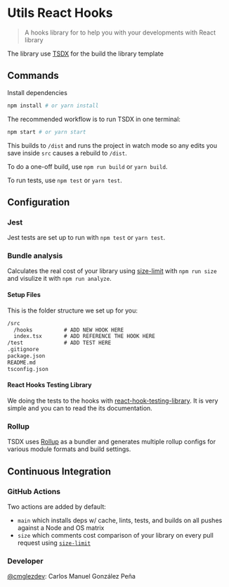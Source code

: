 # Utils React Hooks 

> A hooks library for to help you with your developments with React library

The library use [TSDX](https://github.com/jaredpalmer/tsdx) for the build the library template

## Commands

Install dependencies

```bash
npm install # or yarn install
```


The recommended workflow is to run TSDX in one terminal:

```bash
npm start # or yarn start
```

This builds to `/dist` and runs the project in watch mode so any edits you save inside `src` causes a rebuild to `/dist`.

To do a one-off build, use `npm run build` or `yarn build`.

To run tests, use `npm test` or `yarn test`.

## Configuration

### Jest

Jest tests are set up to run with `npm test` or `yarn test`.

### Bundle analysis

Calculates the real cost of your library using [size-limit](https://github.com/ai/size-limit) with `npm run size` and visulize it with `npm run analyze`.

#### Setup Files

This is the folder structure we set up for you:

```txt
/src
  /hooks          # ADD NEW HOOK HERE
  index.tsx       # ADD REFERENCE THE HOOK HERE
/test             # ADD TEST HERE
.gitignore
package.json
README.md         
tsconfig.json
```

#### React Hooks Testing Library

We doing the tests to the hooks with [react-hook-testing-library](https://react-hooks-testing-library.com/). It is very simple and you can to read the its documentation.

### Rollup

TSDX uses [Rollup](https://rollupjs.org) as a bundler and generates multiple rollup configs for various module formats and build settings.

## Continuous Integration

### GitHub Actions

Two actions are added by default:

- `main` which installs deps w/ cache, lints, tests, and builds on all pushes against a Node and OS matrix
- `size` which comments cost comparison of your library on every pull request using [`size-limit`](https://github.com/ai/size-limit)

### Developer

[@cmglezdev](https://github.com/cmglezpdev): Carlos Manuel González Peña 